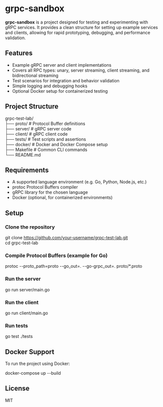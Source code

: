 
# grpc-sandbox

**grpc-sandbox** is a project designed for testing and experimenting with gRPC services. It provides a clean structure for setting up example services and clients, allowing for rapid prototyping, debugging, and performance validation.

## Features

- Example gRPC server and client implementations  
- Covers all RPC types: unary, server streaming, client streaming, and bidirectional streaming  
- Test scenarios for integration and behavior validation  
- Simple logging and debugging hooks  
- Optional Docker setup for containerized testing  

## Project Structure

grpc-test-lab/  
├── proto/             # Protocol Buffer definitions  
├── server/            # gRPC server code  
├── client/            # gRPC client code  
├── tests/             # Test scripts and assertions  
├── docker/            # Docker and Docker Compose setup  
├── Makefile           # Common CLI commands  
└── README.md  

## Requirements

- A supported language environment (e.g. Go, Python, Node.js, etc.)  
- protoc Protocol Buffers compiler  
- gRPC library for the chosen language  
- Docker (optional, for containerized environments)  

## Setup

### Clone the repository

git clone https://github.com/your-username/grpc-test-lab.git  
cd grpc-test-lab

### Compile Protocol Buffers (example for Go)

protoc --proto_path=proto --go_out=. --go-grpc_out=. proto/*.proto

### Run the server

go run server/main.go

### Run the client

go run client/main.go

### Run tests

go test ./tests

## Docker Support

To run the project using Docker:

docker-compose up --build

## License

MIT

